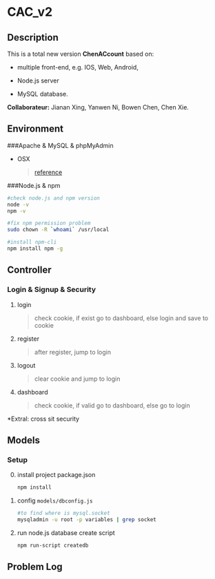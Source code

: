# CAC_v2

## Description
This is a total new version **ChenACcount** based on:

* multiple front-end, e.g. IOS, Web, Android,

* Node.js server

* MySQL database.

**Collaborateur:** Jianan Xing, Yanwen Ni, Bowen Chen, Chen Xie.

## Environment

###Apache & MySQL & phpMyAdmin

* OSX

    > [reference](http://coolestguidesontheplanet.com/get-apache-mysql-php-phpmyadmin-working-osx-10-10-yosemite/)

###Node.js & npm

```bash
#check node.js and npm version
node -v
npm -v

#fix npm permission problem
sudo chown -R `whoami` /usr/local

#install npm-cli
npm install npm -g
```

## Controller

### Login & Signup & Security

1. login
	
	>check cookie, if exist go to dashboard, else login and save to cookie

2. register

	> after register, jump to login

3. logout

	> clear cookie and jump to login

4. dashboard
	
	> check cookie, if valid go to dashboard, else go to login

\*Extral: cross sit security

## Models

### Setup

0. install project package.json

    ```bash
    npm install
    ```

1. config `models/dbconfig.js`
    ```bash
    #to find where is mysql.socket
    mysqladmin -u root -p variables | grep socket
    ```

2. run node.js database create script
    ```bash
    npm run-script createdb
    ```

## Problem Log
